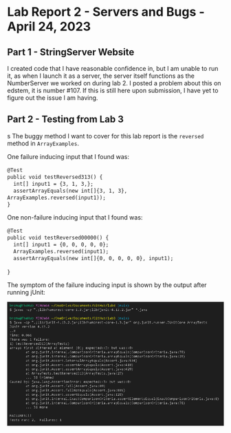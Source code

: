 Lab Report 2 - Servers and Bugs - April 24, 2023
================================================

Part 1 - StringServer Website
---

I created code that I have reasonable confidence in, but I am unable to run it, as when I launch it as a server,  the server itself functions as the NumberServer
we worked on during lab 2. I posted a problem about this on edstem, it is number #107. If this is still here upon submission, I have yet to figure out the issue
I am having.

Part 2 - Testing from Lab 3
---
s
The buggy method I want to cover for this lab report is the `reversed` method in `ArrayExamples`.

One failure inducing input that I found was:

    @Test
    public void testReversed313() {
      int[] input1 = {3, 1, 3,};
      assertArrayEquals(new int[]{3, 1, 3}, ArrayExamples.reversed(input1));
    }
  
  
  
One non-failure inducing input that I found was: 

    @Test
    public void testReversed00000() {
      int[] input1 = {0, 0, 0, 0, 0};
      ArrayExamples.reversed(input1);
      assertArrayEquals(new int[]{0, 0, 0, 0, 0}, input1);
    
    }
    
    
The symptom of the failure inducing input is shown by the output after running jUnit:
 
![Both tests after running](https://github.com/rnguerrero/cse15l-lab-reports/blob/94bf2eca78b9b0103e982b97f76f1ca5f854ee3e/Lab3%20Pics/12341234.png)
  
  
